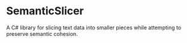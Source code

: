 # SemanticSlicer

A C# library for slicing text data into smaller pieces while attempting to preserve semantic cohesion. 

